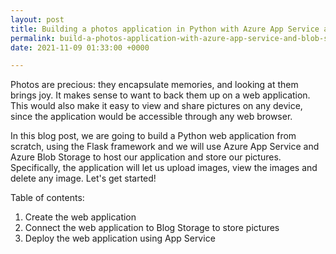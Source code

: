 ```yaml
---
layout: post
title: Building a photos application in Python with Azure App Service and Blob Storage
permalink: build-a-photos-application-with-azure-app-service-and-blob-storage
date: 2021-11-09 01:33:00 +0000

---
```

Photos are precious: they encapsulate memories, and looking at them brings joy. It makes sense to want to back them up on a web application. This would also make it easy to view and share pictures on any device, since the application would be accessible through any web browser.

In this blog post, we are going to build a Python web application from scratch, using the Flask framework and we will use Azure App Service and Azure Blob Storage to host our application and store our pictures. Specifically, the application will let us upload images, view the images and delete any image. Let's get started!

Table of contents:

1. Create the web application
2. Connect the web application to Blog Storage to store pictures
3. Deploy the web application using App Service